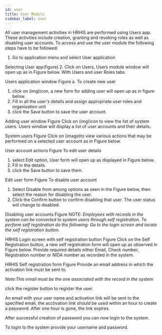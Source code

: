 ```yaml
---
id: user
title: User Module
sidebar_label: User
---
```



All user management activities in HRHIS are performed using Users app. These activities include creation, granting and revoking roles  as well as disabling user accounts. To access and use the user module the following steps have to be followed:

 1. Go to application menu and select User application
 
Selecting User app(figure)
 2. Click on Users, Users module window will open up as in Figure below. With Users and user Roles tabs.

Users application window Figure
 a. To create new user 
  1. click on (img)icon, a new form for adding user will open up as in figure below. 
  2. Fill in all the user's details and assign appropriate user roles and organisation unit 
  3. click the Save button to save the user account.

Adding user window Figure 
Click on (img)icon to view the list of system users.  Users window will display a list of user accounts and their details.

System users Figure 
Click on (image)to view various actions that may be performed on a selected user account as in Figure below.

User account actions Figure 
To edit user details
 1. select Edit option, User form will open up as displayed in Figure below. 
 2. Fill in the details 
 3. click the Save button to save them.

Edit user form Figure 
To disable user account 
 1. Select Disable from among options as seen in the Figure below, then select the reason for disabling the user. 
 2. Click the Confirm button to confirm disabling that user. The user status will change to disabled.

Disabling user accounts Figure 
NOTE: *Employees with records in the system can be converted to system users through self registration. To perform self registration do the following:
Go to the login screen and locate the self registration button.*

HRHIS Login screen with self registration button Figure 
Click on the Self Registration button, a new self registration form will open up as observed in Figure below.
Provide required details either Email, Check number, Registration number or NIDA number as recorded in the system.

HRHIS Self registration form Figure
Provide an email address in which the activation link must be sent to. 

*Note:This email must be the one associated with the record in the system*

click the register button to register the user. 

An email with your user name and  activation link will be sent to the specified email, the acctivation link should be used within an hour to create a password. After one hour is gone, the link expires.

After successful creation of password you can now login to the system.

To login to the system provide your username and password.

